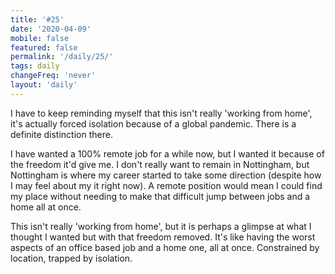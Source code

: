 ```yaml
---
title: '#25'
date: '2020-04-09'
mobile: false
featured: false
permalink: '/daily/25/'
tags: daily
changeFreq: 'never'
layout: 'daily'
---
```


I have to keep reminding myself that this isn't really 'working from home', it's actually forced isolation because of a global pandemic. There is a definite distinction there.

I have wanted a 100% remote job for a while now, but I wanted it because of the freedom it'd give me. I don't really want to remain in Nottingham, but Nottingham is where my career started to take some direction (despite how I may feel about my it right now). A remote position would mean I could find my place without needing to make that difficult jump between jobs and a home all at once.

This isn't really 'working from home', but it is perhaps a glimpse at what I thought I wanted but with that freedom removed. It's like having the worst aspects of an office based job and a home one, all at once. Constrained by location, trapped by isolation.
